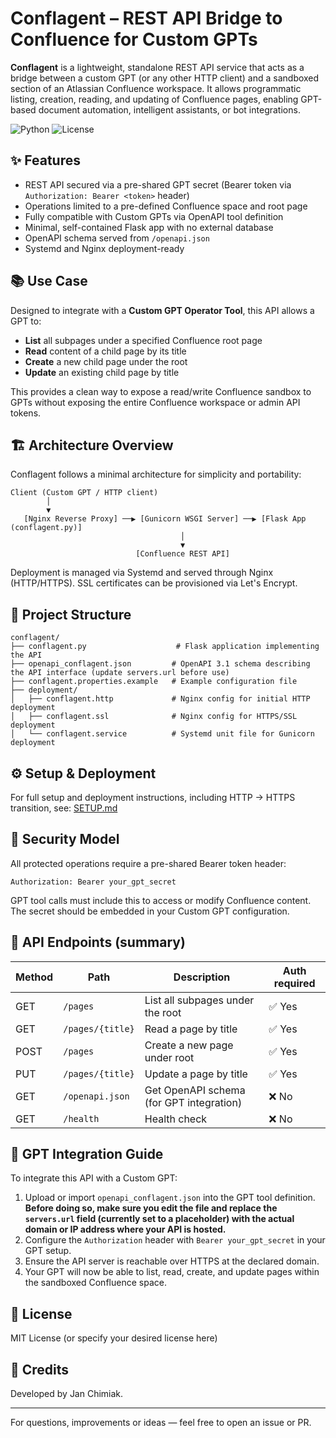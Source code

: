 # Conflagent – REST API Bridge to Confluence for Custom GPTs

**Conflagent** is a lightweight, standalone REST API service that acts as a bridge between a custom GPT (or any other HTTP client) and a sandboxed section of an Atlassian Confluence workspace. It allows programmatic listing, creation, reading, and updating of Confluence pages, enabling GPT-based document automation, intelligent assistants, or bot integrations.

![Python](https://img.shields.io/badge/python-3.10%2B-blue.svg)
![License](https://img.shields.io/badge/license-MIT-green.svg)

## ✨ Features

- REST API secured via a pre-shared GPT secret (Bearer token via `Authorization: Bearer <token>` header)
- Operations limited to a pre-defined Confluence space and root page
- Fully compatible with Custom GPTs via OpenAPI tool definition
- Minimal, self-contained Flask app with no external database
- OpenAPI schema served from `/openapi.json`
- Systemd and Nginx deployment-ready

## 📚 Use Case

Designed to integrate with a **Custom GPT Operator Tool**, this API allows a GPT to:
- **List** all subpages under a specified Confluence root page
- **Read** content of a child page by its title
- **Create** a new child page under the root
- **Update** an existing child page by title

This provides a clean way to expose a read/write Confluence sandbox to GPTs without exposing the entire Confluence workspace or admin API tokens.

## 🏗 Architecture Overview

Conflagent follows a minimal architecture for simplicity and portability:

```
Client (Custom GPT / HTTP client)
        │
        ▼
   [Nginx Reverse Proxy] ──▶ [Gunicorn WSGI Server] ──▶ [Flask App (conflagent.py)]
                                      │
                                      ▼
                            [Confluence REST API]
```

Deployment is managed via Systemd and served through Nginx (HTTP/HTTPS). SSL certificates can be provisioned via Let's Encrypt.

## 📂 Project Structure

```
conflagent/
├── conflagent.py                    # Flask application implementing the API
├── openapi_conflagent.json         # OpenAPI 3.1 schema describing the API interface (update servers.url before use)
├── conflagent.properties.example   # Example configuration file
├── deployment/
│   ├── conflagent.http             # Nginx config for initial HTTP deployment
│   ├── conflagent.ssl              # Nginx config for HTTPS/SSL deployment
│   └── conflagent.service          # Systemd unit file for Gunicorn deployment
```

## ⚙️ Setup & Deployment

For full setup and deployment instructions, including HTTP → HTTPS transition, see: [SETUP.md](./SETUP.md)

## 🔐 Security Model

All protected operations require a pre-shared Bearer token header:
```
Authorization: Bearer your_gpt_secret
```
GPT tool calls must include this to access or modify Confluence content. The secret should be embedded in your Custom GPT configuration.

## 📘 API Endpoints (summary)

| Method | Path                | Description                              | Auth required |
|--------|---------------------|------------------------------------------|----------------|
| GET    | `/pages`            | List all subpages under the root         | ✅ Yes          |
| GET    | `/pages/{title}`    | Read a page by title                     | ✅ Yes          |
| POST   | `/pages`            | Create a new page under root             | ✅ Yes          |
| PUT    | `/pages/{title}`    | Update a page by title                   | ✅ Yes          |
| GET    | `/openapi.json`     | Get OpenAPI schema (for GPT integration) | ❌ No           |
| GET    | `/health`           | Health check                             | ❌ No           |

## 🤖 GPT Integration Guide

To integrate this API with a Custom GPT:
1. Upload or import `openapi_conflagent.json` into the GPT tool definition. **Before doing so, make sure you edit the file and replace the `servers.url` field (currently set to a placeholder) with the actual domain or IP address where your API is hosted.**
2. Configure the `Authorization` header with `Bearer your_gpt_secret` in your GPT setup.
3. Ensure the API server is reachable over HTTPS at the declared domain.
4. Your GPT will now be able to list, read, create, and update pages within the sandboxed Confluence space.

## 📄 License

MIT License (or specify your desired license here)

## 🙌 Credits

Developed by Jan Chimiak.

---

For questions, improvements or ideas — feel free to open an issue or PR.